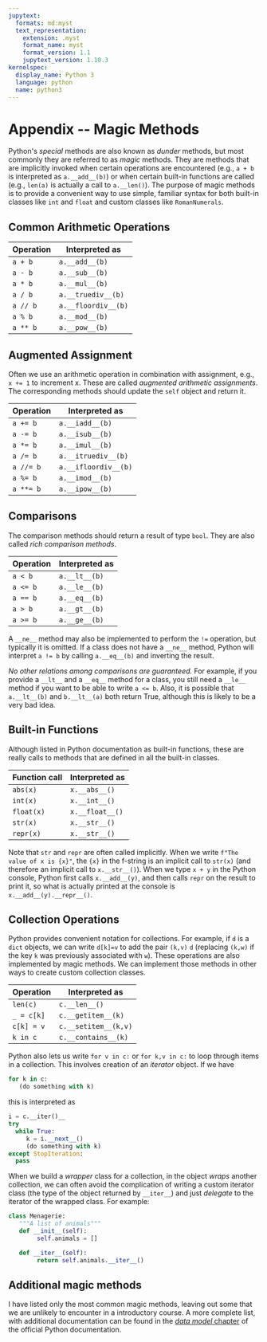 ```yaml
---
jupytext:
  formats: md:myst
  text_representation:
    extension: .myst
    format_name: myst
    format_version: 1.1
    jupytext_version: 1.10.3
kernelspec:
  display_name: Python 3
  language: python
  name: python3
---
```

# Appendix -- Magic Methods

Python's *special* methods are also 
known as *dunder* methods, but most
commonly they are referred to as 
*magic* methods.  They are methods 
that are implicitly invoked when 
certain operations are encountered 
(e.g., `a + b` is interpreted as 
`a.__add__(b)`) or when certain 
built-in functions are called 
(e.g., `len(a)` is actually a call 
to `a.__len()`).  The purpose of 
magic methods is to provide a convenient 
way to use simple, familiar 
syntax for both built-in classes 
like `int` and `float` and custom 
classes like `RomanNumerals`. 

## Common Arithmetic Operations

| Operation | Interpreted as  |
|-----------| --------------- |
| `a + b`   | `a.__add__(b)`  |
| `a - b`   | `a.__sub__(b)`  |
| `a * b`   | `a.__mul__(b)`  |
| `a / b`   | `a.__truediv__(b)` |
| `a // b`  | `a.__floordiv__(b)` |
| `a % b`   | `a.__mod__(b)`  |
| `a ** b`  | `a.__pow__(b)`  |

## Augmented Assignment 

Often we use an arithmetic operation 
in combination with assignment, e.g., 
`x += 1` to increment x.  These are 
called *augmented arithmetic assignments*. 
The corresponding methods should 
update the `self` object and return it. 

| Operation  | Interpreted as   |
|------------| ---------------- |
| `a += b`   | `a.__iadd__(b)`  |
| `a -= b`   | `a.__isub__(b)`  |
| `a *= b`   | `a.__imul__(b)`  |
| `a /= b`   | `a.__itruediv__(b)` |
| `a //= b`  | `a.__ifloordiv__(b)` |
| `a %= b`   | `a.__imod__(b)`  |
| `a **= b`  | `a.__ipow__(b)`  |

## Comparisons 

The comparison methods should return 
a result of type `bool`.  They are also 
called *rich comparison methods*. 

| Operation  | Interpreted as   |
|------------| ---------------- |
| `a < b`    | `a.__lt__(b)`    |
| `a <= b`   | `a.__le__(b)`    |
| `a == b`   | `a.__eq__(b)`    |
| `a > b`    | `a.__gt__(b)`    |
| `a >= b`   | `a.__ge__(b)`    |

A `__ne__` method may also be implemented 
to perform the `!=` operation, but typically 
it is omitted.  If a class does not have 
a `__ne__` method, Python will interpret 
`a != b` by calling `a.__eq__(b)` and 
inverting the result.  

*No other relations among comparisons are 
guaranteed.*   For example, if you provide
a `__lt__` and a `__eq__` method for a class, 
you still need a `__le__` method if you 
want to be able to write `a <= b`.  Also, 
it is possible that `a.__lt__(b)` and 
`b.__lt__(a)` both return True, although 
this is likely to be a very bad idea. 

## Built-in Functions

Although listed in Python documentation 
as built-in functions, these are really
calls to methods that are defined in all 
the built-in classes.  

| Function call | Interpreted as  |
|---------------| --------------- |
| `abs(x)`      | `x.__abs__()`   |
| `int(x)`      | `x.__int__()`   |
| `float(x)`    | `x.__float__()` |
| `str(x)`      | `x.__str__()`   |
| `repr(x)`     | `x.__str__()`   |

Note that `str` and `repr` are often 
called implicitly.  When we write 
`f"The value of x is {x}"`, the 
`{x}` in the f-string is an implicit call to 
`str(x)` (and therefore an implicit
call to `x.__str__()`).  When we 
type `x + y` in the Python console, 
Python first calls `x.__add__(y)`, 
and then calls `repr` on the result 
to print it, so what is actually 
printed at the console is 
`x.__add__(y).__repr__()`. 

## Collection Operations

Python provides convenient notation 
for collections.  For example, if 
`d` is a `dict` objects, we can 
write 
`d[k]=v` to add the pair `(k,v)`
`d` (replacing `(k,w)` if 
the key `k` was previously associated 
with `w`).  These operations are 
also implemented by magic methods. 
We can implement those methods in 
other ways to create custom 
collection classes. 

| Operation | Interpreted as   |
| --------- | ---------------- |
| `len(c)`  | `c.__len__()`    |
| `_ = c[k]`| `c.__getitem__(k)` |
| `c[k] = v`| `c.__setitem__(k,v)` |
| `k in c`  | `c.__contains__(k)`|

Python also lets us write 
`for v in c:` or `for k,v in c:` 
to loop through items in a 
collection.  This involves creation 
of an *iterator* object. If we have 

```python
for k in c: 
   (do something with k)
```

this is interpreted as 

```python
i = c.__iter()__ 
try
  while True: 
     k = i.__next__()
     (do something with k)
except StopIteration: 
  pass
```

When we build a *wrapper* class 
for a collection, in the object 
*wraps* another collection, 
we can often avoid the complication of 
writing a custom iterator class (the type 
of the object returned by `__iter__`)
and just *delegate* to the iterator of 
the wrapped class.  For example: 

```python
class Menagerie: 
   """A list of animals"""
   def __init__(self):
        self.animals = []

   def __iter__(self):
        return self.animals.__iter__()
```

## Additional magic methods 

I have listed only the most common 
magic methods, leaving out some 
that we are unlikely to encounter 
in a introductory course.  A more complete list, 
with additional documentation can be 
found in the 
[*data model* chapter](https://docs.python.org/3/reference/datamodel.html#special-method-names)
of the official Python documentation. 